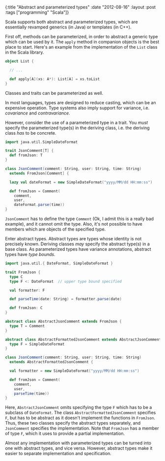 {:title "Abstract and parameterized types"
 :date "2012-08-16"
 :layout :post
 :tags ["programming" "Scala"]}

Scala supports both abstract and parameterized types, which are essentially revamped generics (in Java) or templates (in C++).

First off, methods can be parameterized, in order to abstract a generic type which can be used by it.
The `apply` method in companion objects is the best place to start.
Here's an example from the implementation of the `List` class in the Scala library.

```scala
object List {

  // ...

  def apply[A](xs: A*): List[A] = xs.toList
}
```

Classes and traits can be parameterized as well.

In most languages, types are designed to reduce casting, which can be an expensive operation.
Type systems also imply support for variance, i.e. *covariance* and *contravariance*.

However, consider the use of a parameterized type in a trait.
You *must* specify the parameterized type(s) in the deriving class, i.e. the deriving class *has* to be concrete.

```scala
import java.util.SimpleDateFormat

trait JsonComment[T] {
  def fromJson: T
}

class JsonComment(comment: String, user: String, time: String)
  extends FromJson[Comment] {

  lazy val dateFormat = new SimpleDateFormat("yyyy/MM/dd HH:mm:ss")

  def fromJson = Comment(
    comment,
    user,
    dateFormat.parse(time))
}
```

`JsonComment` has to define the type `Comment` (Ok, I admit this is a really bad example), and it cannot omit the type.
Also, it's not possible to have members which are objects of the specified type.

Enter abstract types. Abstract types are types whose identity is not precisely known.
Deriving classes *may* specify the abstract type(s) in a base class.
As parameterized types have variance annotations, abstract types have *type bounds*.

```scala
import java.util.{ DateFormat, SimpleDateFormat }

trait FromJson {
  type C
  type F <: DateFormat	// upper type bound specified

  val formatter: F

  def parseTime(date: String) = formatter.parse(date)

  def fromJson: C
}

abstract class AbstractJsonComment extends FromJson {
  type T = Comment
}

abstract class AbstractFormattedJsonComment extends AbstractJsonComment {
  type F = SimpleDateFormat
}

class JsonComment(comment: String, user: String, time: String)
  extends AbstractFormattedJsonComment {

  val formatter = new SimpleDateFormat("yyyy/MM/dd HH:mm:ss")

  def fromJson = Comment(
    comment,
    user,
    parseTime(time))
}
```

Here, `AbstractJsonComment` omits specifying the type `F` which has to be a subclass of `DateFormat`.
The class `AbstractFormattedJsonComment` specifies `F`, but has to be abstract as it doesn't implement the functions in `FromJson`.
Thus, these two classes specify the abstract types separately, and `JsonComment` specifies the implementation.
Note that `FromJson` has a member of type `F`, which it uses to provide a partial implementation.

Almost any implementation with parameterized types can be turned into one with abstract types, and vice versa. However, abstract types make it easier to separate implementation and specification.
